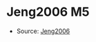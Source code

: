 <a name="material" />

# Jeng2006 M5
<script type="application/ld+json">
  {
    "@context": "https://schema.org/",
    "@type": "ChemicalSubstance",
    "http://purl.org/dc/terms/conformsTo":
      {
        "@type": "CreativeWork",
        "@id": "https://bioschemas.org/profiles/ChemicalSubstance/0.4-RELEASE/"
      },
    "@id": "https://egonw.github.io/nanowiki/nanowiki122.html#material",
    "name": "Jeng2006 M5",
    "sameAs": "http://127.0.0.1/mediawiki/index.php/Special:URIResolver/Jeng2006_M5"
  }
</script>


* Source: [Jeng2006](http://127.0.0.1/mediawiki/index.php/Special:URIResolver/Jeng2006)
